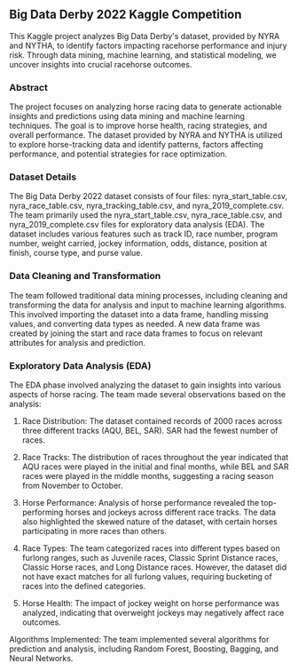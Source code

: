 ## Big Data Derby 2022 Kaggle Competition 
This Kaggle project analyzes Big Data Derby's dataset, provided by NYRA and NYTHA, to identify factors impacting racehorse performance and injury risk. Through data mining, machine learning, and statistical modeling, we uncover insights into crucial racehorse outcomes. 




### Abstract
The project focuses on analyzing horse racing data to generate actionable insights and predictions using data mining and machine learning techniques. The goal is to improve horse health, racing strategies, and overall performance. The dataset provided by NYRA and NYTHA is utilized to explore horse-tracking data and identify patterns, factors affecting performance, and potential strategies for race optimization.

### Dataset Details
The Big Data Derby 2022 dataset consists of four files: nyra_start_table.csv, nyra_race_table.csv, nyra_tracking_table.csv, and nyra_2019_complete.csv. The team primarily used the nyra_start_table.csv, nyra_race_table.csv, and nyra_2019_complete.csv files for exploratory data analysis (EDA). The dataset includes various features such as track ID, race number, program number, weight carried, jockey information, odds, distance, position at finish, course type, and purse value.

### Data Cleaning and Transformation
The team followed traditional data mining processes, including cleaning and transforming the data for analysis and input to machine learning algorithms. This involved importing the dataset into a data frame, handling missing values, and converting data types as needed. A new data frame was created by joining the start and race data frames to focus on relevant attributes for analysis and prediction.

### Exploratory Data Analysis (EDA)
The EDA phase involved analyzing the dataset to gain insights into various aspects of horse racing. The team made several observations based on the analysis:

1. Race Distribution: The dataset contained records of 2000 races across three different tracks (AQU, BEL, SAR). SAR had the fewest number of races.

2. Race Tracks: The distribution of races throughout the year indicated that AQU races were played in the initial and final months, while BEL and SAR races were played in the middle months, suggesting a racing season from November to October.

3. Horse Performance: Analysis of horse performance revealed the top-performing horses and jockeys across different race tracks. The data also highlighted the skewed nature of the dataset, with certain horses participating in more races than others.

4. Race Types: The team categorized races into different types based on furlong ranges, such as Juvenile races, Classic Sprint Distance races, Classic Horse races, and Long Distance races. However, the dataset did not have exact matches for all furlong values, requiring bucketing of races into the defined categories.

5. Horse Health: The impact of jockey weight on horse performance was analyzed, indicating that overweight jockeys may negatively affect race outcomes.

Algorithms Implemented: The team implemented several algorithms for prediction and analysis, including Random Forest, Boosting, Bagging, and Neural Networks.

